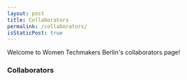 ```yaml
---
layout: post
title: Collaborators
permalink: /collaborators/
isStaticPost: true
---
```

Welcome to Women Techmakers Berlin's collaborators page!

### Collaborators
<img class="img-responsive feature-image" src="https://raw.githubusercontent.com/WTMBerlin/wtmberlin.github.io/master/img/panda-wtm.png" style="display:none">
